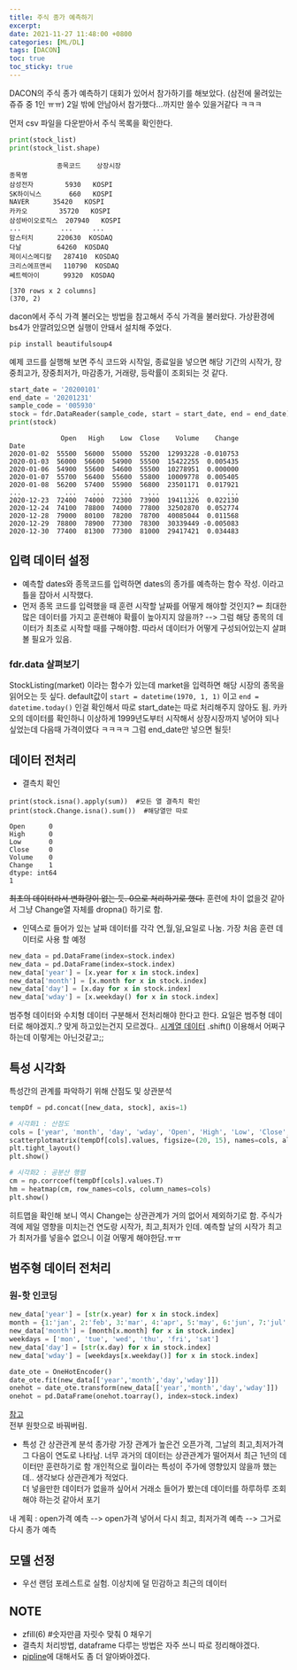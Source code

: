 ```yaml
---
title: 주식 종가 예측하기
excerpt: 
date: 2021-11-27 11:48:00 +0800
categories: [ML/DL]
tags: [DACON]
toc: true
toc_sticky: true
---
```


DACON의 주식 종가 예측하기 대회가 있어서 참가하기를 해보았다. (삼전에 물려있는 쥬쥬 중 1인 ㅠㅠ)
2일 밖에 안남아서 참가했다...까지만 쓸수 있을거같다 ㅋㅋㅋ

먼저 csv 파일을 다운받아서 주식 목록을 확인한다.
```python
print(stock_list)
print(stock_list.shape)
```

```
            종목코드    상장시장
종목명
삼성전자        5930   KOSPI
SK하이닉스       660   KOSPI
NAVER      35420   KOSPI
카카오        35720   KOSPI
삼성바이오로직스  207940   KOSPI
...          ...     ...
맘스터치      220630  KOSDAQ
다날         64260  KOSDAQ
제이시스메디칼   287410  KOSDAQ
크리스에프앤씨   110790  KOSDAQ
쎄트렉아이      99320  KOSDAQ

[370 rows x 2 columns]
(370, 2)
```

dacon에서 주식 가격 불러오는 방법을 참고해서 주식 가격을 불러왔다.
가상환경에 bs4가 안깔려있으면 실행이 안돼서 설치해 주었다.

```
pip install beautifulsoup4
```

예제 코드를 실행해 보면 주식 코드와 시작일, 종료일을 넣으면 해당 기간의 시작가, 장중최고가, 장중최저가, 마감종가, 거래량, 등락률이 조회되는 것 같다.
```python
start_date = '20200101'
end_date = '20201231'
sample_code = '005930'
stock = fdr.DataReader(sample_code, start = start_date, end = end_date)
print(stock)
```
```
             Open   High    Low  Close    Volume    Change
Date                                                      
2020-01-02  55500  56000  55000  55200  12993228 -0.010753
2020-01-03  56000  56600  54900  55500  15422255  0.005435
2020-01-06  54900  55600  54600  55500  10278951  0.000000
2020-01-07  55700  56400  55600  55800  10009778  0.005405
2020-01-08  56200  57400  55900  56800  23501171  0.017921
...           ...    ...    ...    ...       ...       ...
2020-12-23  72400  74000  72300  73900  19411326  0.022130
2020-12-24  74100  78800  74000  77800  32502870  0.052774
2020-12-28  79000  80100  78200  78700  40085044  0.011568
2020-12-29  78800  78900  77300  78300  30339449 -0.005083
2020-12-30  77400  81300  77300  81000  29417421  0.034483
```


## 입력 데이터 설정
* 예측할 dates와 종목코드를 입력하면 dates의 종가를 예측하는 함수 작성. 이라고 틀을 잡아서 시작했다.
* 먼저 종목 코드를 입력했을 때 훈련 시작할 날짜를 어떻게 해야할 것인지?
✏ 최대한 많은 데이터를 가지고 훈련해야 확률이 높아지지 않을까? --> 그럼 해당 종목의 데이터가 최초로 시작할 때를 구해야함. 따라서 데이터가 어떻게 구성되어있는지 살펴볼 필요가 있음.

### fdr.data 살펴보기
StockListing(market) 이라는 함수가 있는데 market을 입력하면 해당 시장의 종목을 읽어오는 듯 싶다.
default값이 `start = datetime(1970, 1, 1)` 이고 `end = datetime.today()` 인걸 확인해서 따로 start_date는 따로 처리해주지 않아도 됨.
카카오의 데이터를 확인하니 이상하게 1999년도부터 시작해서 상장시장까지 넣어야 되나 싶었는데 다음때 가격이였다 ㅋㅋㅋㅋ 그럼 end_date만 넣으면 될듯!

## 데이터 전처리
* 결측치 확인
```
print(stock.isna().apply(sum))  #모든 열 결측치 확인
print(stock.Change.isna().sum())  #해당열만 따로
```
```
Open      0
High      0
Low       0
Close     0
Volume    0
Change    1
dtype: int64
1
```
~~최초의 데이터라서 변화량이 없는 듯. 0으로 처리하기로 했다.~~ 훈련에 차이 없을것 같아서 그냥 Change열 자체를 dropna() 하기로 함.


* 인덱스로 들어가 있는 날짜 데이터를 각각 연,월,일,요일로 나눔. 가장 처음 훈련 데이터로 사용 할 예정
```python
new_data = pd.DataFrame(index=stock.index)
new_data = pd.DataFrame(index=stock.index)
new_data['year'] = [x.year for x in stock.index]
new_data['month'] = [x.month for x in stock.index]
new_data['day'] = [x.day for x in stock.index]
new_data['wday'] = [x.weekday() for x in stock.index]
```

범주형 데이터와 수치형 데이터 구분해서 전처리해야 한다고 한다. 요일은 범주형 데이터로 해야겠지..?
맞게 하고있는건지 모르겠다.. [시계열 데이터](https://machinelearningmastery.com/basic-feature-engineering-time-series-data-python/) .shift() 이용해서 어쩌구 하는데 이렇게는 아닌것같고;;

## 특성 시각화
특성간의 관계를 파악하기 위해 산점도 및 상관분석
```python
tempDf = pd.concat([new_data, stock], axis=1)

# 시각화1 : 산점도
cols = ['year', 'month', 'day', 'wday', 'Open', 'High', 'Low', 'Close', 'Volume', 'Change']
scatterplotmatrix(tempDf[cols].values, figsize=(20, 15), names=cols, alpha=0.5)
plt.tight_layout()
plt.show()

# 시각화2 : 공분산 행렬
cm = np.corrcoef(tempDf[cols].values.T)
hm = heatmap(cm, row_names=cols, column_names=cols)
plt.show()
```
히트맵을 확인해 보니 역시 Change는 상관관계가 거의 없어서 제외하기로 함.
주식가격에 제일 영향을 미치는건 연도랑 시작가, 최고,최저가 인데. 예측할 날의 시작가 최고가 최저가를 넣을수 없으니 이걸 어떻게 해야한담.ㅠㅠ<br>

## 범주형 데이터 전처리
### 원-핫 인코딩
```python
new_data['year'] = [str(x.year) for x in stock.index]
month = {1:'jan', 2:'feb', 3:'mar', 4:'apr', 5:'may', 6:'jun', 7:'jul', 8:'aug', 9:'sep', 10:'oct', 11:'nov', 12:'dec'}
new_data['month'] = [month[x.month] for x in stock.index]
weekdays = ['mon', 'tue', 'wed', 'thu', 'fri', 'sat']
new_data['day'] = [str(x.day) for x in stock.index]
new_data['wday'] = [weekdays[x.weekday()] for x in stock.index]

date_ote = OneHotEncoder()
date_ote.fit(new_data[['year','month','day','wday']])
onehot = date_ote.transform(new_data[['year','month','day','wday']])
onehot = pd.DataFrame(onehot.toarray(), index=stock.index)
```
[참고](https://dacon.io/competitions/open/235698/talkboard/403837?page=1&dtype=recent)<br>
전부 원핫으로 바꿔버림. 

* 특성 간 상관관계 분석
종가랑 가장 관계가 높은건 오픈가격, 그날의 최고,최저가격 그 다음이 연도로 나타남.
너무 과거의 데이터는 상관관계가 떨어져서 최근 1년의 데이터만 훈련하기로 함
개인적으로 월이라는 특성이 주가에 영향있지 않을까 했는데.. 생각보다 상관관계가 적었다.<br>
더 넣을만한 데이터가 없을까 싶어서 거래소 들어가 봤는데 데이터를 하루하루 조회해야 하는것 같아서 포기

내 계획 : open가격 예측 --> open가격 넣어서 다시 최고, 최저가격 예측 --> 그거로 다시 종가 예측

## 모델 선정
* 우선 랜덤 포레스트로 실험. 이상치에 덜 민감하고 최근의 데이터




## NOTE
* zfill(6) #숫자만큼 자릿수 맞춰 0 채우기
* 결측치 처리방법, dataframe 다루는 방법은 자주 쓰니 따로 정리해야겠다.
* [pipline](https://dsbook.tistory.com/107)에 대해서도 좀 더 알아봐야겠다.